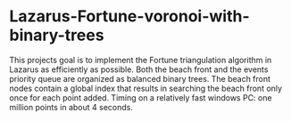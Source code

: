 # Lazarus-Fortune-voronoi-with-binary-trees
This projects goal is to implement the Fortune triangulation algorithm in Lazarus as efficiently as possible. Both the beach front and the events priority queue are organized as balanced binary trees. The beach front nodes contain a global index that results in searching the beach front only once for each point added. Timing on a relatively fast windows PC: one million points in about 4 seconds.
